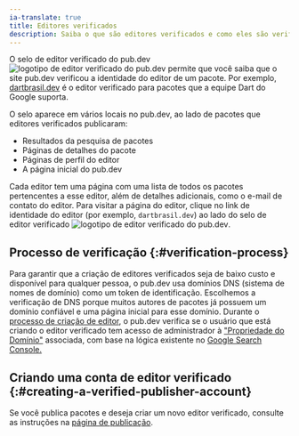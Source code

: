 ```yaml
---
ia-translate: true
title: Editores verificados
description: Saiba o que são editores verificados e como eles são verificados.
---
```


O selo de editor verificado do pub.dev <img src="/assets/img/verified-publisher.svg" class="text-icon" alt="logotipo de editor verificado do pub.dev">
permite que você saiba que o site pub.dev
verificou a identidade do editor de um pacote.
Por exemplo, [dartbrasil.dev]({{site.pub}}/publishers/dartbrasil.dev/)
é o editor verificado para pacotes que a equipe Dart
do Google suporta.

O selo aparece em vários locais no pub.dev,
ao lado de pacotes que editores verificados publicaram:

  * Resultados da pesquisa de pacotes
  * Páginas de detalhes do pacote
  * Páginas de perfil do editor
  * A página inicial do pub.dev

Cada editor tem uma página com uma lista de
todos os pacotes pertencentes a esse editor,
além de detalhes adicionais, como o e-mail de contato do editor.
Para visitar a página do editor, clique no link de identidade do editor
(por exemplo, `dartbrasil.dev`) ao lado do selo de editor verificado
<img
class="text-icon"
  src="/assets/img/verified-publisher.svg"
  alt="logotipo de editor verificado do pub.dev">.

## Processo de verificação {:#verification-process}

Para garantir que a criação de editores verificados seja de baixo custo e disponível para qualquer pessoa,
o pub.dev usa domínios DNS (sistema de nomes de domínio) como um token de identificação.
Escolhemos a verificação de DNS porque muitos autores de pacotes
já possuem um domínio confiável e uma página inicial para esse domínio.
Durante o [processo de criação de editor][publishing page],
o pub.dev verifica se o usuário que está criando o editor verificado tem
acesso de administrador à ["Propriedade do Domínio"][domain-prop] associada,
com base na lógica existente no [Google Search Console.][search-console]

## Criando uma conta de editor verificado {:#creating-a-verified-publisher-account}

Se você publica pacotes e deseja criar um novo editor verificado,
consulte as instruções na [página de publicação][publishing page].

[domain-prop]: https://support.google.com/webmasters/answer/34592
[publishing page]: /tools/pub/publishing#create-verified-publisher
[search-console]: https://search.google.com/search-console/about